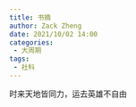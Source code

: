 ```yaml
---
title: 书摘
author: Zack Zheng
date: 2021/10/02 14:00
categories:
 - 大周期
tags:
 - 社科
---
```



时来天地皆同力，运去英雄不自由 



